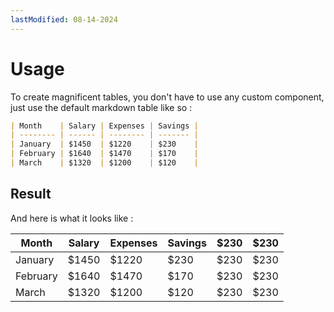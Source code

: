 ```yaml
---
lastModified: 08-14-2024
---
```


# Usage

To create magnificent tables, you don't have to use any custom component, just use the default markdown table like so :

```md
| Month    | Salary | Expenses | Savings |
| -------- | ------ | -------- | ------- |
| January  | $1450  | $1220    | $230    |
| February | $1640  | $1470    | $170    |
| March    | $1320  | $1200    | $120    |
```

## Result

And here is what it looks like :

| Month    | Salary | Expenses | Savings | $230    | $230    |
| -------- | ------ | -------- | ------- | ------- | ------- |
| January  | $1450  | $1220    | $230    | $230    | $230    |
| February | $1640  | $1470    | $170    | $230    | $230    |
| March    | $1320  | $1200    | $120    | $230    | $230    |
